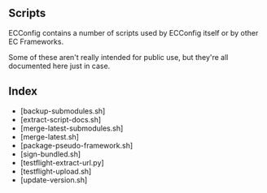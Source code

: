 Scripts
-------

ECConfig contains a number of scripts used by ECConfig itself or by other EC Frameworks.

Some of these aren't really intended for public use, but they're all documented here just in case.

## Index
- [backup-submodules.sh]
- [extract-script-docs.sh]
- [merge-latest-submodules.sh]
- [merge-latest.sh]
- [package-pseudo-framework.sh]
- [sign-bundled.sh]
- [testflight-extract-url.py]
- [testflight-upload.sh]
- [update-version.sh]
